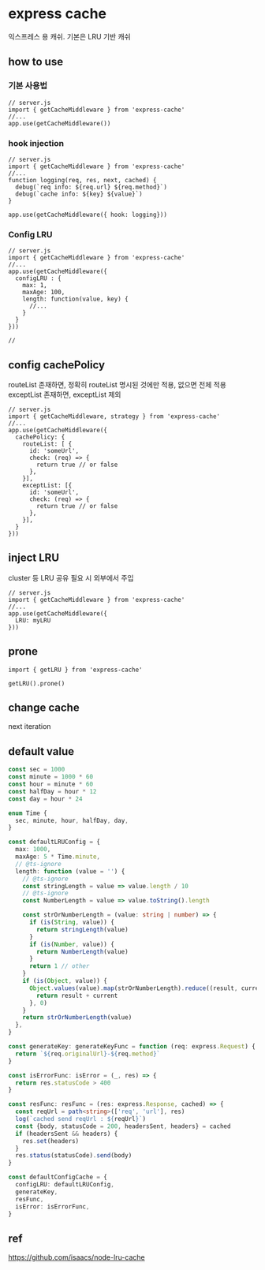 # express cache
익스프레스 용 캐쉬. 기본은 LRU 기반 캐쉬 

## how to use
### 기본 사용법
```ecmascript 6
// server.js
import { getCacheMiddleware } from 'express-cache'
//...
app.use(getCacheMiddleware()) 
```

### hook injection
```ecmascript 6
// server.js
import { getCacheMiddleware } from 'express-cache'
//...
function logging(req, res, next, cached) {
  debug(`req info: ${req.url} ${req.method}`)
  debug(`cache info: ${key} ${value}`)
}

app.use(getCacheMiddleware({ hook: logging}))
```

### Config LRU
```ecmascript 6
// server.js
import { getCacheMiddleware } from 'express-cache'
//...
app.use(getCacheMiddleware({
  configLRU : {
    max: 1,
    maxAge: 100,
    length: function(value, key) {
      //...
    }
  }
}))

//

```
## config cachePolicy
routeList 존재하면, 정확히 routeList 명시된 것에만 적용, 없으면 전체 적용
exceptList 존재하면, exceptList 제외

```ecmascript 6
// server.js
import { getCacheMiddleware, strategy } from 'express-cache'
//...
app.use(getCacheMiddleware({
  cachePolicy: {
    routeList: [ {
      id: 'someUrl',
      check: (req) => {
        return true // or false
      }, 
    }],
    exceptList: [{
      id: 'someUrl',
      check: (req) => {
        return true // or false
      }, 
    }],
  }
}))
```

## inject LRU
cluster 등 LRU 공유 필요 시 외부에서 주입
```ecmascript 6
// server.js
import { getCacheMiddleware } from 'express-cache'
//...
app.use(getCacheMiddleware({
  LRU: myLRU
}))
```

## prone
```ecmascript 6
import { getLRU } from 'express-cache'

getLRU().prone()
```

## change cache
next iteration

## default value
```typescript
const sec = 1000
const minute = 1000 * 60
const hour = minute * 60
const halfDay = hour * 12
const day = hour * 24   

enum Time {
  sec, minute, hour, halfDay, day,
}

const defaultLRUConfig = {
  max: 1000,
  maxAge: 5 * Time.minute,
  // @ts-ignore
  length: function (value = '') {
    // @ts-ignore
    const stringLength = value => value.length / 10
    // @ts-ignore
    const NumberLength = value => value.toString().length

    const strOrNumberLength = (value: string | number) => {
      if (is(String, value)) {
        return stringLength(value)
      }
      if (is(Number, value)) {
        return NumberLength(value)
      }
      return 1 // other
    }
    if (is(Object, value)) {
      Object.values(value).map(strOrNumberLength).reduce((result, current) => {
        return result + current
      }, 0)
    }
    return strOrNumberLength(value)
  },
}

const generateKey: generateKeyFunc = function (req: express.Request) {
  return `${req.originalUrl}-${req.method}`
}

const isErrorFunc: isError = (_, res) => {
  return res.statusCode > 400
}

const resFunc: resFunc = (res: express.Response, cached) => {
  const reqUrl = path<string>(['req', 'url'], res)
  log(`cached send reqUrl : ${reqUrl}`)
  const {body, statusCode = 200, headersSent, headers} = cached
  if (headersSent && headers) {
    res.set(headers)
  }
  res.status(statusCode).send(body)
}

const defaultConfigCache = {
  configLRU: defaultLRUConfig,
  generateKey,
  resFunc,
  isError: isErrorFunc,
}


```

## ref
https://github.com/isaacs/node-lru-cache
